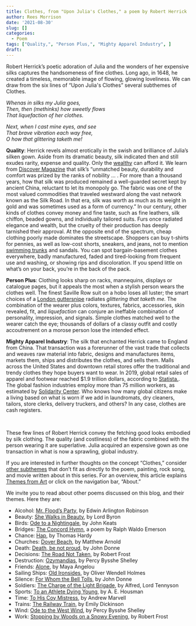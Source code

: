 ```yaml
---
title: Clothes, from "Upon Julia's Clothes," a poem by Robert Herrick
author: Rees Morrison
date: '2021-08-30'
slug: []
categories:
  - Poem
tags: ["Quality,", "Person Plus,", "Mighty Apparel Industry", ] 
draft: 
---
```


Robert Herrick’s poetic adoration of Julia and the wonders of her expensive silks captures the handsomeness of fine clothes.  Long ago, in 1648, he created a timeless, memorable image of flowing, glowing loveliness.  We can draw from the six lines of “Upon Julia's Clothes” several subthemes of Clothes.

<!--more-->

*Whenas in silks my Julia goes,*   
*Then, then (methinks) how sweetly flows*     
*That liquefaction of her clothes.*   

*Next, when I cast mine eyes, and see*   
*That brave vibration each way free,*     
*O how that glittering taketh me!*  

**Quality**:  Herrick revels almost erotically in the swish and brilliance of Julia’s silken gown.  Aside from its dramatic beauty, silk indicated then and still exudes rarity, expense and quality.  Only the [wealthy](Fire) can afford it.  We learn from [Discover Magazine](https://www.discovermagazine.com/planet-earth/silk-making-is-an-ancient-practice-that-presents-an-ethical-dilemma) that silk’s “unmatched beauty, durability and comfort was prized by the ranks of nobility … .  For more than a thousand years, how that silk was produced remained a well-guarded secret kept by ancient China, reluctant to let its monopoly go.  The fabric was one of the most valued commodities that traveled westward along the vast network known as the Silk Road. In that era, silk was worth as much as its weight in gold and was sometimes used as a form of currency.”  In our century, other kinds of clothes convey money and fine taste, such as fine leathers, silk chiffon, beaded gowns, and individually tailored suits.  Furs once radiated elegance and wealth, but the cruelty of their production has deeply tarnished their approval.
At the opposite end of the spectrum, cheap clothing poorly made dominates the streetscape.  Shoppers can buy t-shirts for pennies, as well as low-cost shorts, sneakers, and jeans, not to mention [swimming trunks](Bathers) and sandals.  You can spot bargain-basement clothes everywhere, badly manufactured, faded and tired-looking from frequent use and washing, or showing rips and discoloration.  If you spend little on what’s on your back, you’re in the back of the pack.

**Person Plus**:  Clothing looks sharp on racks, mannequins, displays or catalogue pages, but it appeals the most when a stylish person wears the clothes well.  The finest Saville Row suit on a hobo loses all luster; the smart choices of a [London guttersnipe](Fair) radiates *glittering that taketh me.*  The combination of the wearer plus colors, textures, fabrics, accessories, skin revealed, fit, and *liquefaction* can conjure an ineffable combination of personality, impression, and signals.  Simple clothes matched well to the wearer catch the eye; thousands of dollars of a classy outfit and costly accoutrement on a morose person lose the intended effect.

**Mighty Apparel Industry**: The silk that enchanted Herrick came to England from China.  That transaction was a forerunner of the vast trade that collects and weaves raw material into fabric, designs and manufactures items, markets them, ships and distributes the clothes, and sells them.  Malls across the United States and downtown retail stores offer the traditional and trendy clothes they hope buyers want to wear.  In 2019, global retail sales of apparel and footwear reached $1.9 trillion dollars, according to [Statista.](https://www.statista.com/topics/965/apparel-market-in-the-us/).  The global fashion industries employ more than 75 million workers, as estimated by [Solidarity Center](https://www.solidaritycenter.org/wp-content/uploads/2019/08/Garment-Textile-Industry-Fact-Sheet.8.2019.pdf).  Who knows how many global citizens make a living based on what is worn if we add in laundromats, dry cleaners, tailors, store clerks, delivery truckers, and others?  In any case, clothes are cash registers.

&nbsp;

These few lines of Robert Herrick convey the fetching good looks embodied by silk clothing.  The quality (and costliness) of the fabric combined with the person wearing it are superlative.  Julia acquired an expensive gown as one transaction in what is now a sprawling, global industry.

If you are interested in further thoughts on the concept “Clothes,” consider [other subthemes]() that don’t fit as directly to the poem, painting, rock song, and movie written about in this series.  For an overview, this article explains [Themes from Art](http://bit.ly/3sRXopI) or click on the navigation bar, “About.”

We invite you to read about other poems discussed on this blog, and their themes.  Here they are: 

* Alcohol: [Mr. Flood’s Party](https://themesfromart.com/post/2021-01-24-alcohol-flood-frost/alcohol/), by Edwin Arlington Robinson
* Beauty: [She Walks in Beauty](https://themesfromart.com/post/2021-04-21-beauty-she-walks-in-beauty-a-poem-by-lord-byron/beautybyron/), by Lord Byron
* Birds: [Ode to a Nightingale](https://themesfromart.com/post/2021-06-14-birds-ode-to-a-nightingale-a-poem-by-john-keats/birdskeats/), by John Keats
* Bridges: [The Concord Hymn](https://themesfromart.com/post/2021-07-26-bridges-the-concord-hymn-a-poem-by-ralph-waldo-emerson/bridgesconcord/), a poem by Ralph Waldo Emerson
* Chance: [Hap](https://themesfromart.com/post/2021-03-14-chancehap/chancehap/), by Thomas Hardy
* Churches: [Dover Beach](https://themesfromart.com/post/2021-05-21-churches-from-dover-beach-a-poem-by-matthew-arnold/churchesarnold/), by Matthew Arnold
* Death: [Death, be not proud](https://themesfromart.com/post/2021-05-03-death-from-death-be-not-proud-a-poem-by-john-donne/deathdonne/), by John Donne
* Decisions: [The Road Not Taken](https://themesfromart.com/post/2021-02-08-decisions-from-the-road-not-taken-a-poem-by-robert-frost/decisionsroadfrost/), by Robert Frost
* Destruction: [Ozymandias](https://themesfromart.com/post/2021-02-18-destruction-ozymandias-a-poem-by-percy-bysshe-shelley/destructoz/), by Percy Bysshe Shelley
* Friends: [Alone](https://themesfromart.com/post/2021-06-20-friends-alone-a-poem-by-maya-angelou/friendsalone/), by Maya Angelou
* Sailing Ships: [Old Ironsides](https://themesfromart.com/post/2021-06-26-sailing-ships-from-old-ironsides-a-poem-by-oliver-wendell-holmes/sailingshipsironsides/), by Oliver Wendell Holmes
* Silence: [For Whom the Bell Tolls](https://themesfromart.com/post/2021-04-08-silencedonne/silencedonne/), by John Donne
* Soldiers: [The Charge of the Light Brigade](https://themesfromart.com/post/2021-08-02-soldiers-from-the-charge-of-the-light-brigade-by-alfred-lord-tennyson/soldierscharge/), by Alfred, Lord Tennyson
* Sports: [To an Athlete Dying Young](https://themesfromart.com/post/2021-07-12-sports-from-to-an-athlete-dying-young-by-a-e-housman/sportsathlete/), by A. E. Housman
* Time: [To His Coy Mistress](https://themesfromart.com/post/2021-03-08-time-to-his-coy-mistress-by-andrew-marvell/timecoy/), by Andrew Marvell
* Trains: [The Railway Train](https://themesfromart.com/post/2021-05-10-trains-from-the-railway-train-a-poem-by-emily-dickineson/trainsdickinson/), by Emily Dickinson 
* Wind: [Ode to the West Wind](https://themesfromart.com/post/2021-08-12-wind-from-ode-to-the-west-wind-by-percy-bysshe-shelley/windode/), by Percy Bysshe Shelley
* Work: [Stopping by Woods on a Snowy Evening](https://themesfromart.com/post/2021-02-26-worksnowy/worksnowy/), by Robert Frost